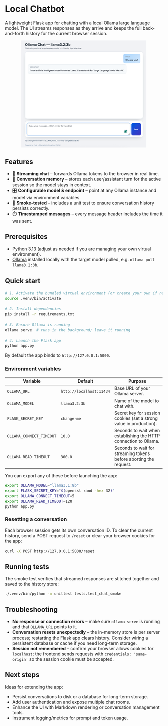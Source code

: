 # Local Chatbot

A lightweight Flask app for chatting with a local Ollama large language model. The UI streams responses as they arrive and keeps the full back-and-forth history for the current browser session.

<p align="center">
    <img src="Screenshot.png" alt="Screenshot" width="400"/>
</p>

## Features

- 🔁 **Streaming chat** – forwards Ollama tokens to the browser in real time.
- 🧠 **Conversation memory** – stores each user/assistant turn for the active session so the model stays in context.
- 🎛️ **Configurable model & endpoint** – point at any Ollama instance and model via environment variables.
- 🧪 **Smoke-tested** – includes a unit test to ensure conversation history persists correctly.
- ⏱️ **Timestamped messages** – every message header includes the time it was sent.

## Prerequisites

- Python 3.13 (adjust as needed if you are managing your own virtual environment).
- [Ollama](https://ollama.com/) installed locally with the target model pulled, e.g. `ollama pull llama3.2:3b`.

## Quick start

```bash
# 1. Activate the bundled virtual environment (or create your own if needed)
source .venv/bin/activate

# 2. Install dependencies
pip install -r requirements.txt

# 3. Ensure Ollama is running
ollama serve  # runs in the background; leave it running

# 4. Launch the Flask app
python app.py
```

By default the app binds to `http://127.0.0.1:5000`.

### Environment variables

| Variable | Default | Purpose |
| --- | --- | --- |
| `OLLAMA_URL` | `http://localhost:11434` | Base URL of your Ollama server. |
| `OLLAMA_MODEL` | `llama3.2:3b` | Name of the model to chat with. |
| `FLASK_SECRET_KEY` | `change-me` | Secret key for session cookies (set a strong value in production). |
| `OLLAMA_CONNECT_TIMEOUT` | `10.0` | Seconds to wait when establishing the HTTP connection to Ollama. |
| `OLLAMA_READ_TIMEOUT` | `300.0` | Seconds to wait for streaming tokens before aborting the request. |

You can export any of these before launching the app:

```bash
export OLLAMA_MODEL="llama3.1:8b"
export FLASK_SECRET_KEY="$(openssl rand -hex 32)"
export OLLAMA_CONNECT_TIMEOUT=5
export OLLAMA_READ_TIMEOUT=120
python app.py
```

### Resetting a conversation

Each browser session gets its own conversation ID. To clear the current history, send a POST request to `/reset` or clear your browser cookies for the app:

```bash
curl -X POST http://127.0.0.1:5000/reset
```

## Running tests

The smoke test verifies that streamed responses are stitched together and saved to the history store:

```bash
./.venv/bin/python -m unittest tests.test_chat_smoke
```

## Troubleshooting

- **No response or connection errors** – make sure `ollama serve` is running and that `OLLAMA_URL` points to it.
- **Conversation resets unexpectedly** – the in-memory store is per server process; restarting the Flask app clears history. Consider wiring a persistent database or cache if you need long-term storage.
- **Session not remembered** – confirm your browser allows cookies for `localhost`; the frontend sends requests with `credentials: 'same-origin'` so the session cookie must be accepted.

## Next steps

Ideas for extending the app:

- Persist conversations to disk or a database for long-term storage.
- Add user authentication and expose multiple chat rooms.
- Enhance the UI with Markdown rendering or conversation management tools.
- Instrument logging/metrics for prompt and token usage.
